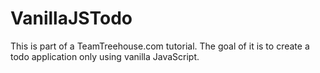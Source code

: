 # VanillaJSTodo
This is part of a TeamTreehouse.com tutorial. The goal of it is to create a todo application only using vanilla JavaScript.
